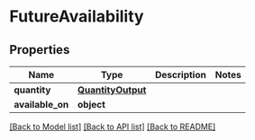 # FutureAvailability

## Properties
Name | Type | Description | Notes
------------ | ------------- | ------------- | -------------
**quantity** | [**QuantityOutput**](QuantityOutput.md) |  | 
**available_on** | **object** |  | 

[[Back to Model list]](../README.md#documentation-for-models) [[Back to API list]](../README.md#documentation-for-api-endpoints) [[Back to README]](../README.md)

